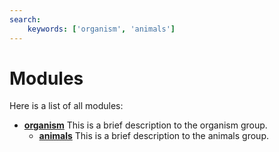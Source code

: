 ```yaml
---
search:
    keywords: ['organism', 'animals']
---
```


# Modules

Here is a list of all modules:
* **[**organism**](group__organism.md)** This is a brief description to the organism group. 
  * **[**animals**](group__animals.md)** This is a brief description to the animals group. 
